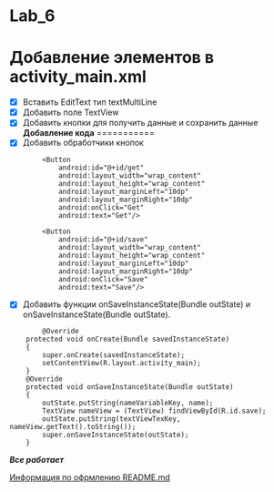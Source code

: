 # Lab_6
**Добавление элементов в activity_main.xml**
===========
- [X] Вставить EditText тип textMultiLine
- [X] Добавить поле TextView
- [X] Добавить кнопки для получить данные и сохранить данные
**Добавление кода**
===========
- [X] Добавить обработчики кнопок
```
        <Button
            android:id="@+id/get"
            android:layout_width="wrap_content"
            android:layout_height="wrap_content"
            android:layout_marginLeft="10dp"
            android:layout_marginRight="10dp"
            android:onClick="Get"
            android:text="Get"/>

        <Button
            android:id="@+id/save"
            android:layout_width="wrap_content"
            android:layout_height="wrap_content"
            android:layout_marginLeft="10dp"
            android:layout_marginRight="10dp"
            android:onClick="Save"
            android:text="Save"/>
```
- [X] Добавить функции onSaveInstanceState(Bundle outState) и onSaveInstanceState(Bundle outState).
```
        @Override
    protected void onCreate(Bundle savedInstanceState)
    {
        super.onCreate(savedInstanceState);
        setContentView(R.layout.activity_main);
    }
    @Override
    protected void onSaveInstanceState(Bundle outState)
    {
        outState.putString(nameVariableKey, name);
        TextView nameView = (TextView) findViewById(R.id.save);
        outState.putString(textViewTexKey, nameView.getText().toString());
        super.onSaveInstanceState(outState);
    }
``` 
***Все работает***

[Информация по офрмлению README.md](https://github.com/GnuriaN/format-README.git)
